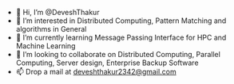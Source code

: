 - 👋 Hi, I’m @DeveshThakur
- 👀 I’m interested in Distributed Computing, Pattern Matching and algorithms in General
- 🌱 I’m currently learning Message Passing Interface for HPC and Machine Learning
- 💞️ I’m looking to collaborate on Distributed Computing, Parallel Computing, Server design, Enterprise Backup Software
- 📫 Drop a mail at deveshthakur2342@gmail.com

<!---
DeveshThakur/DeveshThakur is a ✨ special ✨ repository because its `README.md` (this file) appears on your GitHub profile.
You can click the Preview link to take a look at your changes.
--->
